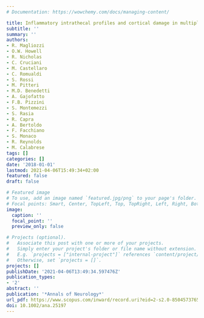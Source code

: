 ```yaml
---
# Documentation: https://wowchemy.com/docs/managing-content/

title: Inflammatory intrathecal profiles and cortical damage in multiple sclerosis
subtitle: ''
summary: ''
authors:
- R. Magliozzi
- O.W. Howell
- R. Nicholas
- C. Cruciani
- M. Castellaro
- C. Romualdi
- S. Rossi
- M. Pitteri
- M.D. Benedetti
- A. Gajofatto
- F.B. Pizzini
- S. Montemezzi
- S. Rasia
- R. Capra
- A. Bertoldo
- F. Facchiano
- S. Monaco
- R. Reynolds
- M. Calabrese
tags: []
categories: []
date: '2018-01-01'
lastmod: 2021-04-06T15:49:34+02:00
featured: false
draft: false

# Featured image
# To use, add an image named `featured.jpg/png` to your page's folder.
# Focal points: Smart, Center, TopLeft, Top, TopRight, Left, Right, BottomLeft, Bottom, BottomRight.
image:
  caption: ''
  focal_point: ''
  preview_only: false

# Projects (optional).
#   Associate this post with one or more of your projects.
#   Simply enter your project's folder or file name without extension.
#   E.g. `projects = ["internal-project"]` references `content/project/deep-learning/index.md`.
#   Otherwise, set `projects = []`.
projects: []
publishDate: '2021-04-06T13:49:34.597476Z'
publication_types:
- '2'
abstract: ''
publication: '*Annals of Neurology*'
url_pdf: https://www.scopus.com/inward/record.uri?eid=2-s2.0-85045737657&doi=10.1002%2fana.25197&partnerID=40&md5=bf292882d40ce073ce8ad4f3c7383c6c
doi: 10.1002/ana.25197
---
```

